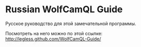 ﻿Russian WolfCamQL Guide
===============
Русское руководство для этой замечательной программы.

Посмотреть на него можно по этой ссылке: http://legless.github.com/WolfCamQL-Guide/
